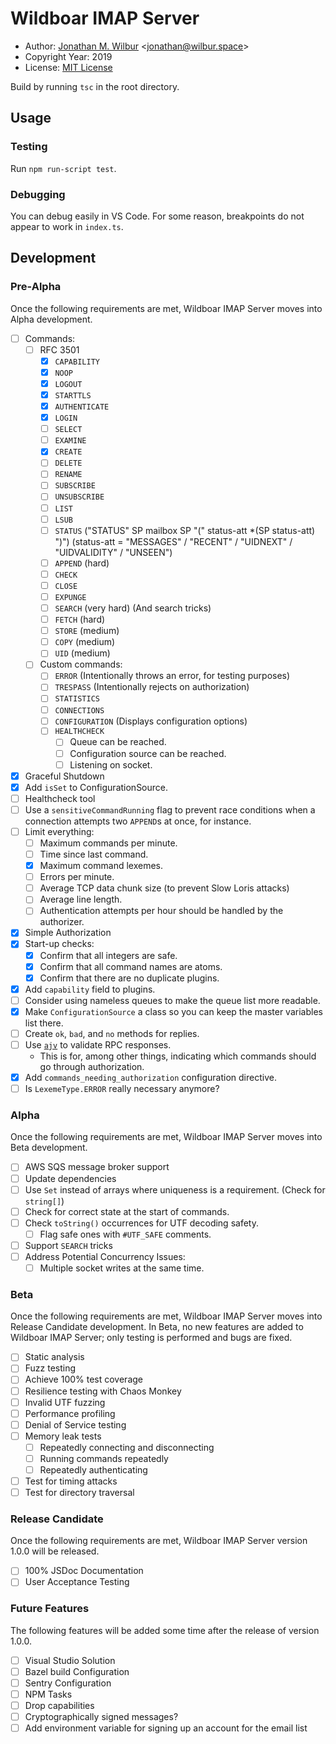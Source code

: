 # Wildboar IMAP Server

* Author: [Jonathan M. Wilbur](https://jonathan.wilbur.space) <[jonathan@wilbur.space](mailto:jonathan@wilbur.space)>
* Copyright Year: 2019
* License: [MIT License](https://mit-license.org/)

Build by running `tsc` in the root directory.

## Usage

### Testing

Run `npm run-script test`.

### Debugging

You can debug easily in VS Code. For some reason, breakpoints do not appear to
work in `index.ts`. 

## Development

### Pre-Alpha

Once the following requirements are met, Wildboar IMAP Server moves into Alpha
development.

- [ ] Commands:
  - [ ] RFC 3501
    - [x] `CAPABILITY`
    - [x] `NOOP`
    - [x] `LOGOUT`
    - [x] `STARTTLS`
    - [x] `AUTHENTICATE`
    - [x] `LOGIN`
    - [ ] `SELECT`
    - [ ] `EXAMINE`
    - [x] `CREATE`
    - [ ] `DELETE`
    - [ ] `RENAME`
    - [ ] `SUBSCRIBE`
    - [ ] `UNSUBSCRIBE`
    - [ ] `LIST`
    - [ ] `LSUB`
    - [ ] `STATUS` ("STATUS" SP mailbox SP "(" status-att *(SP status-att) ")") (status-att = "MESSAGES" / "RECENT" / "UIDNEXT" / "UIDVALIDITY" / "UNSEEN")
    - [ ] `APPEND` (hard)
    - [ ] `CHECK`
    - [ ] `CLOSE`
    - [ ] `EXPUNGE`
    - [ ] `SEARCH` (very hard) (And search tricks)
    - [ ] `FETCH` (hard)
    - [ ] `STORE` (medium)
    - [ ] `COPY` (medium)
    - [ ] `UID` (medium)
  - [ ] Custom commands:
    - [ ] `ERROR` (Intentionally throws an error, for testing purposes)
    - [ ] `TRESPASS` (Intentionally rejects on authorization)
    - [ ] `STATISTICS`
    - [ ] `CONNECTIONS`
    - [ ] `CONFIGURATION` (Displays configuration options)
    - [ ] `HEALTHCHECK`
      - [ ] Queue can be reached.
      - [ ] Configuration source can be reached.
      - [ ] Listening on socket.
- [x] Graceful Shutdown
- [x] Add `isSet` to ConfigurationSource.
- [ ] Healthcheck tool
- [ ] Use a `sensitiveCommandRunning` flag to prevent race conditions when a
      connection attempts two `APPEND`s at once, for instance.
- [ ] Limit everything:
  - [ ] Maximum commands per minute.
  - [ ] Time since last command.
  - [x] Maximum command lexemes.
  - [ ] Errors per minute.
  - [ ] Average TCP data chunk size (to prevent Slow Loris attacks)
  - [ ] Average line length.
  - [ ] Authentication attempts per hour should be handled by the authorizer.
- [x] Simple Authorization
- [x] Start-up checks:
  - [x] Confirm that all integers are safe.
  - [x] Confirm that all command names are atoms.
  - [x] Confirm that there are no duplicate plugins.
- [x] Add `capability` field to plugins.
- [ ] Consider using nameless queues to make the queue list more readable.
- [x] Make `ConfigurationSource` a class so you can keep the master variables list there.
- [ ] Create `ok`, `bad`, and `no` methods for replies.
- [ ] Use [`ajv`](https://www.npmjs.com/package/ajv) to validate RPC responses.
  - This is for, among other things, indicating which commands should go through authorization.
- [x] Add `commands_needing_authorization` configuration directive.
- [ ] Is `LexemeType.ERROR` really necessary anymore?

### Alpha

Once the following requirements are met, Wildboar IMAP Server moves into Beta
development.

- [ ] AWS SQS message broker support
- [ ] Update dependencies
- [ ] Use `Set` instead of arrays where uniqueness is a requirement. (Check for `string[]`)
- [ ] Check for correct state at the start of commands.
- [ ] Check `toString()` occurrences for UTF decoding safety.
  - [ ] Flag safe ones with `#UTF_SAFE` comments.
- [ ] Support `SEARCH` tricks
- [ ] Address Potential Concurrency Issues:
  - [ ] Multiple socket writes at the same time.

### Beta

Once the following requirements are met, Wildboar IMAP Server moves into
Release Candidate development. In Beta, no new features are added to Wildboar
IMAP Server; only testing is performed and bugs are fixed.

- [ ] Static analysis
- [ ] Fuzz testing
- [ ] Achieve 100% test coverage
- [ ] Resilience testing with Chaos Monkey
- [ ] Invalid UTF fuzzing
- [ ] Performance profiling
- [ ] Denial of Service testing
- [ ] Memory leak tests
  - [ ] Repeatedly connecting and disconnecting
  - [ ] Running commands repeatedly
  - [ ] Repeatedly authenticating
- [ ] Test for timing attacks
- [ ] Test for directory traversal

### Release Candidate

Once the following requirements are met, Wildboar IMAP Server version 1.0.0
will be released.

- [ ] 100% JSDoc Documentation
- [ ] User Acceptance Testing

### Future Features

The following features will be added some time after the release of version
1.0.0.

- [ ] Visual Studio Solution
- [ ] Bazel build Configuration
- [ ] Sentry Configuration
- [ ] NPM Tasks
- [ ] Drop capabilities
- [ ] Cryptographically signed messages?
- [ ] Add environment variable for signing up an account for the email list